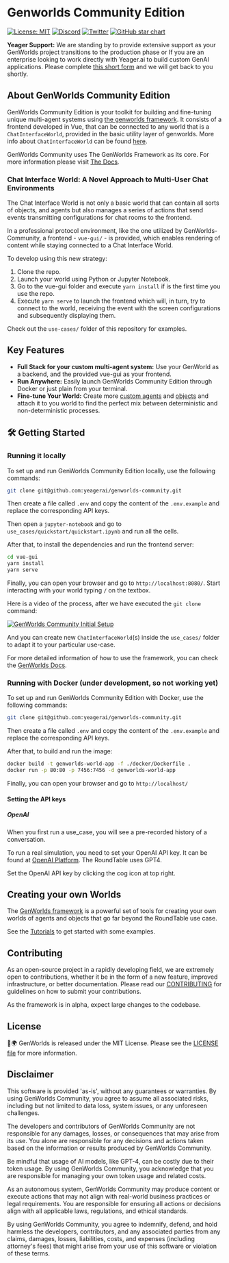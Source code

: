 # Genworlds Community Edition

[![License: MIT](https://img.shields.io/badge/License-MIT-green.svg)](https://opensource.org/license/mit/) [![Discord](https://dcbadge.vercel.app/api/server/VpfmXEMN66?compact=true&style=flat)](https://discord.gg/VpfmXEMN66) [![Twitter](https://img.shields.io/twitter/url/https/twitter.com/yeagerai.svg?style=social&label=Follow%20%40YeagerAI)](https://twitter.com/yeagerai) [![GitHub star chart](https://img.shields.io/github/stars/yeagerai/genworlds-community?style=social)](https://star-history.com/#yeagerai/genworlds-community)

**Yeager Support:** We are standing by to provide extensive support as your GenWorlds project transitions to the production phase or If you are an enterprise looking to work directly with Yeager.ai to build custom GenAI applications. Please complete [this short form](https://share.hsforms.com/1EO76EZ_CTDGCiqRYtdpkJwc4zk8) and we will get back to you shortly.

## About GenWorlds Community Edition

GenWorlds Community Edition is your toolkit for building and fine-tuning unique multi-agent systems using [the genworlds framework](https://github.com/yeagerai/genworlds). It consists of a frontend developed in Vue, that can be connected to any world that is a `ChatInterfaceWorld`, provided in the basic utility layer of genworlds. More info about `ChatInterfaceWorld` can be found [here](https://github.com/yeagerai/genworlds/blob/main/genworlds/worlds/concrete/community_chat_interface/world.py).

GenWorlds Community uses The GenWorlds Framework as its core. For more information please visit [The Docs](https://genworlds.com/docs/get-started/intro).

### Chat Interface World: A Novel Approach to Multi-User Chat Environments

The Chat Interface World is not only a basic world that can contain all sorts of objects, and agents but also manages a series of actions that send events transmitting configurations for chat rooms to the frontend.

In a professional protocol environment, like the one utilized by GenWorlds-Community, a frontend - `vue-gui/` - is provided, which enables rendering of content while staying connected to a Chat Interface World.

To develop using this new strategy:

1. Clone the repo.
2. Launch your world using Python or Jupyter Notebook.
3. Go to the vue-gui folder and execute `yarn install` if is the first time you use the repo.
4. Execute `yarn serve` to launch the frontend which will, in turn, try to connect to the world, receiving the event with the screen configurations and subsequently displaying them.

Check out the `use-cases/` folder of this repository for examples.

## Key Features

- **Full Stack for your custom multi-agent system:** Use your GenWorld as a backend, and the provided vue-gui as your frontend.
- **Run Anywhere:** Easily launch GenWorlds Community Edition through Docker or just plain from your terminal.
- **Fine-tune Your World:** Create more [custom agents](https://genworlds.com/docs/tutorials/first_custom_agent) and [objects](https://genworlds.com/docs/genworlds-framework/objects) and attach it to you world to find the perfect mix between deterministic and non-deterministic processes.

## 🛠️ Getting Started

### Running it locally

To set up and run GenWorlds Community Edition locally, use the following commands:

```sh
git clone git@github.com:yeagerai/genworlds-community.git
```

Then create a file called `.env` and copy the content of the `.env.example` and replace the corresponding API keys.

Then open a `jupyter-notebook` and go to `use_cases/quickstart/quickstart.ipynb` and run all the cells.

After that, to install the dependencies and run the frontend server:

```sh
cd vue-gui
yarn install
yarn serve
```

Finally, you can open your browser and go to `http://localhost:8080/`. Start interacting with your world typing `/` on the textbox.

Here is a video of the process, after we have executed the `git clone` command:

[![GenWorlds Community Initial Setup](https://img.youtube.com/vi/0amH15NkAb8/maxresdefault.jpg
)](https://www.youtube.com/watch?v=0amH15NkAb8)

And you can create new `ChatInterfaceWorld`(s) inside the `use_cases/` folder to adapt it to your particular use-case.

For more detailed information of how to use the framework, you can check the [GenWorlds Docs](https://genworlds.com/docs/get-started/intro).

### Running with Docker (under development, so not working yet)

To set up and run GenWorlds Community Edition with Docker, use the following commands:

```sh
git clone git@github.com:yeagerai/genworlds-community.git
```

Then create a file called `.env` and copy the content of the `.env.example` and replace the corresponding API keys.

After that, to build and run the image:

```sh
docker build -t genworlds-world-app -f ./docker/Dockerfile .
docker run -p 80:80 -p 7456:7456 -d genworlds-world-app
```

Finally, you can open your browser and go to `http://localhost/`

#### Setting the API keys

##### OpenAI

When you first run a use_case, you will see a pre-recorded history of a conversation.

To run a real simulation, you need to set your OpenAI API key. It can be found at [OpenAI Platform](https://platform.openai.com/account/api-keys). The RoundTable uses GPT4.

Set the OpenAI API key by clicking the cog icon at top right.

## Creating your own Worlds

The [GenWorlds framework](https://github.com/yeagerai/genworlds) is a powerful set of tools for creating your own worlds of agents and objects that go far beyond the RoundTable use case.

See the [Tutorials](https://genworlds.com/docs/category/tutorials) to get started with some examples.

## Contributing

As an open-source project in a rapidly developing field, we are extremely open to contributions, whether it be in the form of a new feature, improved infrastructure, or better documentation. Please read our [CONTRIBUTING](https://github.com/yeagerai/genworlds-community/blob/main/CONTRIBUTING.md) for guidelines on how to submit your contributions.

As the framework is in alpha, expect large changes to the codebase.

## License

🧬🌍 GenWorlds is released under the MIT License. Please see the [LICENSE file](https://github.com/yeagerai/genworlds-community/blob/main/LICENSE) for more information.

## Disclaimer

This software is provided 'as-is', without any guarantees or warranties. By using GenWorlds Community, you agree to assume all associated risks, including but not limited to data loss, system issues, or any unforeseen challenges.

The developers and contributors of GenWorlds Community are not responsible for any damages, losses, or consequences that may arise from its use. You alone are responsible for any decisions and actions taken based on the information or results produced by GenWorlds Community.

Be mindful that usage of AI models, like GPT-4, can be costly due to their token usage. By using GenWorlds Community, you acknowledge that you are responsible for managing your own token usage and related costs.

As an autonomous system, GenWorlds Community may produce content or execute actions that may not align with real-world business practices or legal requirements. You are responsible for ensuring all actions or decisions align with all applicable laws, regulations, and ethical standards.

By using GenWorlds Community, you agree to indemnify, defend, and hold harmless the developers, contributors, and any associated parties from any claims, damages, losses, liabilities, costs, and expenses (including attorney's fees) that might arise from your use of this software or violation of these terms.
